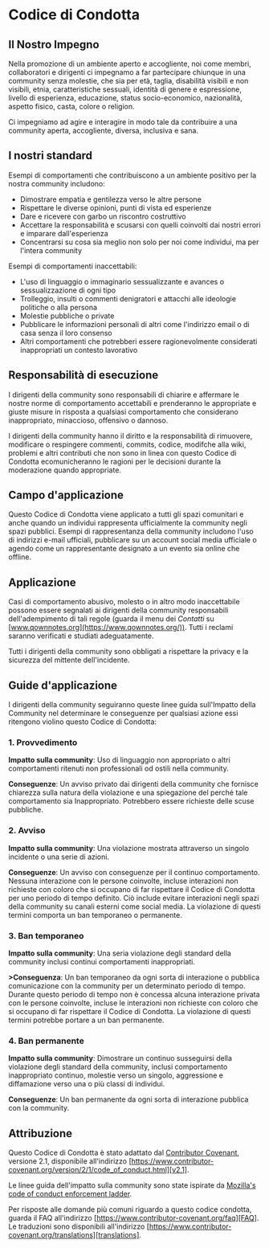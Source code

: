 # Codice di Condotta

## Il Nostro Impegno

Nella promozione di un ambiente aperto e accogliente, noi come membri, collaboratori e dirigenti ci impegnamo a far partecipare chiunque in una community senza molestie, che sia per età, taglia, disabilità visibili e non visibili, etnia, caratteristiche sessuali, identità di genere e espressione, livello di esperienza, educazione, status socio-economico, nazionalità, aspetto fisico, casta, colore o religion.

Ci impegniamo ad agire e interagire in modo tale da contribuire a una community aperta, accogliente, diversa, inclusiva e sana.

## I nostri standard

Esempi di comportamenti che contribuiscono a un ambiente positivo per la nostra community includono:

- Dimostrare empatia e gentilezza verso le altre persone
- Rispettare le diverse opinioni, punti di vista ed esperienze
- Dare e ricevere con garbo un riscontro costruttivo
- Accettare la responsabilità e scusarsi con quelli coinvolti dai nostri errori e imparare dall'esperienza
- Concentrarsi su cosa sia meglio non solo per noi come individui, ma per l'intera community

Esempi di comportamenti inaccettabili:

- L'uso di linguaggio o immaginario sessualizzante e avances o sessualizzazione di ogni tipo
- Trolleggio, insulti o commenti denigratori e attacchi alle ideologie politiche o alla persona
- Molestie pubbliche o private
- Pubblicare le informazioni personali di altri come l'indirizzo email o di casa senza il loro consenso
- Altri comportamenti che potrebberi essere ragionevolmente considerati inappropriati un contesto lavorativo

## Responsabilità di esecuzione

I dirigenti della community sono responsabili di chiarire e affermare le nostre norme di comportamento accettabili e prenderanno le appropriate e giuste misure in risposta a qualsiasi comportamento che considerano inappropriato, minaccioso, offensivo o dannoso.

I dirigenti della community hanno il diritto e la responsabilità di rimuovere, modificare o respingere commenti, commits, codice, modifche alla wiki, problemi e altri contributi che non sono in linea con questo Codice di Condotta ecomunicheranno le ragioni per le decisioni durante la moderazione quando appropriate.

## Campo d'applicazione

Questo Codice di Condotta viene applicato a tutti gli spazi comunitari e anche quando un individui rappresenta ufficialmente la community negli spazi pubblici. Esempi di rappresentanza della community includono l'uso di indirizzi e-mail ufficiali, pubblicare su un account social media ufficiale o agendo come un rappresentante designato a un evento sia online che offline.

## Applicazione

Casi di comportamento abusivo, molesto o in altro modo inaccettabile possono essere segnalati ai dirigenti della community responsabili dell'adempimento di tali regole (guarda il menu dei _Contatti_ su [www.qownnotes.org](https://www.qownnotes.org/)). Tutti i reclami saranno verificati e studiati adeguatamente.

Tutti i dirigenti della community sono obbligati a rispettare la privacy e la sicurezza del mittente dell'incidente.

## Guide d'applicazione

I dirigenti della community seguiranno queste linee guida sull'Impatto della Community nel determinare le conseguenze per qualsiasi azione essi ritengono violino questo Codice di Condotta:

### 1. Provvedimento

**Impatto sulla community**: Uso di linguaggio non appropriato o altri comportamenti ritenuti non professionali od ostili nella community.

**Conseguenze**: Un avviso privato dai dirigenti della community che fornisce chiarezza sulla natura della violazione e una spiegazione del perché tale comportamento sia Inappropriato. Potrebbero essere richieste delle scuse pubbliche.

### 2. Avviso

**Impatto sulla community**: Una violazione mostrata attraverso un singolo incidente o una serie di azioni.

**Conseguenze**: Un avviso con conseguenze per il continuo comportamento. Nessuna interazione con le persone coinvolte, incluse interazioni non richieste con coloro che si occupano di far rispettare il Codice di Condotta per uno periodo di tempo definito. Ciò include evitare interazioni negli spazi della community su canali esterni come social media. La violazione di questi termini comporta un ban temporaneo o permanente.

### 3. Ban temporaneo

**Impatto sulla community**: Una seria violazione degli standard della community inclusi continui comportamenti inappropriati.

**>Conseguenza**: Un ban temporaneo da ogni sorta di interazione o pubblica comunicazione con la community per un determinato periodo di tempo. Durante questo periodo di tempo non è concessa alcuna interazione privata con le persone coinvolte, incluse le interazioni non richieste con coloro che si occupano di far rispettare il Codice di Condotta. La violazione di questi termini potrebbe portare a un ban permanente.

### 4. Ban permanente

**Impatto sulla community**: Dimostrare un continuo susseguirsi della violazione degli standard della community, inclusi comportamento inappropriato continuo, molestie verso un singolo, aggressione e diffamazione verso una o più classi di individui.

**Conseguenze**: Un ban permanente da ogni sorta di interazione pubblica con la community.

## Attribuzione

Questo Codice di Condotta è stato adattato dal [Contributor Covenant][homepage], versione 2.1, disponibile all'indirizzo [https://www.contributor-covenant.org/version/2/1/code_of_conduct.html][v2.1].

Le linee guida dell'impatto sulla community sono state ispirate da [Mozilla's code of conduct enforcement ladder][Mozilla CoC].

Per risposte alle domande più comuni riguardo a questo codice condotta, guarda il FAQ all'indirizzo [https://www.contributor-covenant.org/faq][FAQ]. Le traduzioni sono disponibili all'indirizzo [https://www.contributor-covenant.org/translations][translations].

[homepage]: https://www.contributor-covenant.org
[v2.1]: https://www.contributor-covenant.org/version/2/1/code_of_conduct.html
[Mozilla CoC]: https://github.com/mozilla/diversity
[FAQ]: https://www.contributor-covenant.org/faq
[translations]: https://www.contributor-covenant.org/translations
